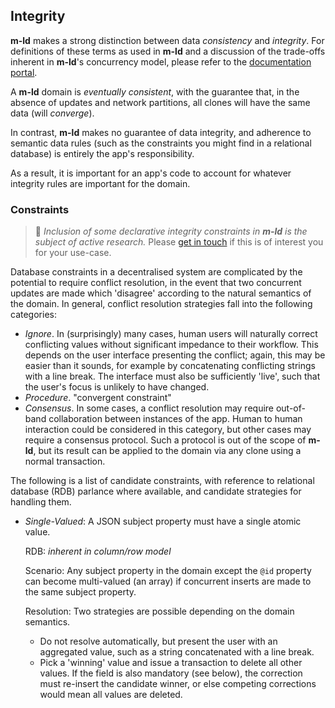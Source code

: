 ## Integrity
**m-ld** makes a strong distinction between data *consistency* and *integrity*.
For definitions of these terms as used in **m-ld** and a discussion of the
trade-offs inherent in **m-ld**'s concurrency model, please refer to the
[documentation portal](http://m-ld.org/doc/#concurrency).

A **m-ld** domain is *eventually consistent*, with the guarantee that, in the
absence of updates and network partitions, all clones will have the same data
(will *converge*).

In contrast, **m-ld** makes no guarantee of data integrity, and adherence to
semantic data rules (such as the constraints you might find in a relational
database) is entirely the app's responsibility.

As a result, it is important for an app's code to account for whatever integrity
rules are important for the domain.

### Constraints
> 🚧 *Inclusion of some declarative integrity constraints in **m-ld** is the
> subject of active research.* Please [get in touch](mailto:info@m-ld.io) if
> this is of interest you for your use-case.

Database constraints in a decentralised system are complicated by the potential
to require conflict resolution, in the event that two concurrent updates are
made which 'disagree' according to the natural semantics of the domain. In
general, conflict resolution strategies fall into the following categories:
- *Ignore*. In (surprisingly) many cases, human users will naturally correct
  conflicting values without significant impedance to their workflow. This
  depends on the user interface presenting the conflict; again, this may be
  easier than it sounds, for example by concatenating conflicting strings with a
  line break. The interface must also be sufficiently 'live', such that the
  user's focus is unlikely to have changed.
- *Procedure*. "convergent constraint"
- *Consensus*. In some cases, a conflict resolution may require out-of-band
  collaboration between instances of the app. Human to human interaction could
  be considered in this category, but other cases may require a consensus
  protocol. Such a protocol is out of the scope of **m-ld**, but its result can
  be applied to the domain via any clone using a normal transaction.

The following is a list of candidate constraints, with reference to relational
database (RDB) parlance where available, and candidate strategies for handling
them.

- *Single-Valued*: A JSON subject property must have a single atomic value.
  
  RDB: *inherent in column/row model*
  
  Scenario: Any subject property in the domain except the `@id` property can
  become multi-valued (an array) if concurrent inserts are made to the same
  subject property.
  
  Resolution: Two strategies are possible depending on the domain semantics.
  - Do not resolve automatically, but present the user with an aggregated value,
    such as a string concatenated with a line break. 
  - Pick a 'winning' value and issue a transaction to delete all other values.
    If the field is also mandatory (see below), the correction must re-insert
    the candidate winner, or else competing corrections would mean all values
    are deleted.
